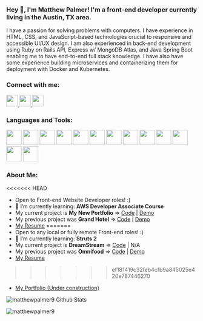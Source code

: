 ### Hey 👋, I'm Matthew Palmer! I'm a front-end developer currently living in the Austin, TX area.
I have a passion for solving problems with computers. I have experience in HTML, CSS, and JavaScript-based technologies crucial to responsive and accessible UI/UX design. I am also experienced in back-end development using Ruby on Rails API, Express w/ MongoDB Atlas, and Java Spring Boot  enabling me to have end-to-end full stack knowledge. I have also have some experience building microservices and containerizing them for deployment with Docker and Kubernetes.  

### Connect with me:
<a href='https://www.linkedin.com/in/mattpdev/'>
    <img width="30" src="https://cdn.jsdelivr.net/npm/simple-icons@v3/icons/linkedin.svg" />
</a>
<a href='https://twitter.com/mattpdev'>
    <img width="30" src="https://cdn.jsdelivr.net/npm/simple-icons@3.12.1/icons/twitter.svg">
</a>
<a href='https://dev.to/matthewpalmer9'>
    <img width="30" src="https://cdn.jsdelivr.net/npm/simple-icons@3.13.0/icons/dev-dot-to.svg">
</a>



### Languages and Tools:
<code><img width="40" src="https://cdn.jsdelivr.net/npm/simple-icons@v3/icons/github.svg" /></code>
<code><img width="40" src="https://cdn.jsdelivr.net/npm/simple-icons@v3/icons/git.svg" /></code>
<code><img color="green" width="40" src="https://cdn.jsdelivr.net/npm/simple-icons@6.0.0/icons/springboot.svg" /></code>
<code><img width="40" src="https://cdn.jsdelivr.net/npm/simple-icons@6.0.0/icons/docker.svg" /></code>
<code><img width="40" src="https://cdn.jsdelivr.net/npm/simple-icons@6.0.0/icons/kubernetes.svg" /></code>
<code><img width='40px' src='https://cdn.jsdelivr.net/npm/simple-icons@6.0.0/icons/html5.svg'/></code>
<code><img width='40px' src='https://cdn.jsdelivr.net/npm/simple-icons@6.0.0/icons/css3.svg'/></code>
<code><img width='40px' src='https://cdn.jsdelivr.net/npm/simple-icons@6.0.0/icons/javascript.svg'/></code>
<code><img width='40px' src='https://cdn.jsdelivr.net/npm/simple-icons@6.0.0/icons/react.svg'/></code>
<code><img width="40" src="https://cdn.jsdelivr.net/npm/simple-icons@6.0.0/icons/redux.svg" /></code>
<code><img width='40px' src='https://cdn.jsdelivr.net/npm/simple-icons@6.0.0/icons/rubyonrails.svg'/></code>
<code><img width='40px' src='https://cdn.jsdelivr.net/npm/simple-icons@6.0.0/icons/postgresql.svg'/></code>
<code><img width="40" src="https://cdn.jsdelivr.net/npm/simple-icons@6.0.0/icons/mysql.svg" /></code>

### About Me:
<<<<<<< HEAD
- Open to Front-end Website Developer roles! :)
- 🌱 I’m currently learning: **AWS Developer Associate Course**
- My current project is **My New Portfolio** => [Code](https://github.com/matthewpalmer9/mattpdev) | [Demo](https://mattpdev-portfolio.vercel.app/)
- My previous project was **Grand Hotel** => [Code](https://github.com/matthewpalmer9/grand-hotel) | [Demo](https://https://grand-hotel-silk.vercel.app/)
- [My Resume](https://docs.google.com/document/d/1-4BHZ96uD8QJ2SkTX21MXHgcdytroYjalObEu8Azp_o)
=======
- Open to any local or fully remote Front-end roles! :)
- 🌱 I’m currently learning: **Struts 2**
- My current project is **DreamStream** => [Code](https://github.com/matthewpalmer9/dreamstream) | N/A
- My previous project was **Omnifood** => [Code](https://github.com/matthewpalmer9/omnifood) | [Demo](https://quirky-jennings-58c09b.netlify.app/)
- [My Resume](https://docs.google.com/document/d/1yuXgihAsPcb3lwrUAWItfwbs_Se54S_Hr8WxQ7irF40)
>>>>>>> ef181419c32feb4cfb9a845025e420e787446270
- [My Portfolio (Under construction)](https://mattpdev-portfolio.vercel.app/)

<img alt='matthewpalmer9 Github Stats' src='https://github-readme-stats-k4dpfooit.vercel.app/api?username=matthewpalmer9&show_icons=true&hide_border=true'/>
<p><img align="left" src="https://github-readme-stats.vercel.app/api/top-langs/?username=matthewpalmer9&layout=compact" alt="matthewpalmer9" /></p>
